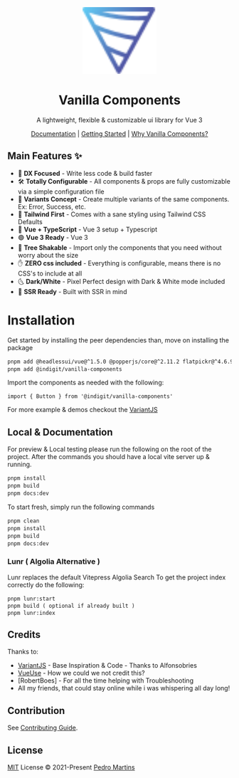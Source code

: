 <p align="center">
<img src="/packages/documentation/src/public/symbol-gradient.svg" height="150">
</p>


<h1 align="center">
Vanilla Components
</h1>

<p align="center">
A lightweight, flexible & customizable ui library for Vue 3
<p>
  
<p align="center">
  <a href="https://vanilla-components.com">Documentation</a> | <a href="https://vanilla-components.com/guide/quick-start.html">Getting Started</a> | <a href="https://vanilla-components.com/guide/introduction.html">Why Vanilla Components?</a>
</p>

## Main Features ✨

- 🧪 **DX Focused** - Write less code & build faster
- 🛠 **Totally Configurable** - All components & props are fully customizable via a simple configuration file
- 🚦 **Variants Concept** - Create multiple variants of the same components. Ex: Error, Success, etc.
- 🍃 **Tailwind First** - Comes with a sane styling using Tailwind CSS Defaults
- 🦾 **Vue + TypeScript** - Vue 3 setup + Typescript
- 🟢 **Vue 3 Ready** - Vue 3
- 🌳 **Tree Shakable** - Import only the components that you need without worry about the size
- ✋ **ZERO css included** - Everything is configurable, means there is no CSS's to include at all
- 🌜 **Dark/White** - Pixel Perfect design with Dark & White mode included
- 🔌 **SSR Ready** - Built with SSR in mind

# Installation

Get started by installing the peer dependencies than, move on installing the package

```bash
pnpm add @headlessui/vue@^1.5.0 @popperjs/core@^2.11.2 flatpickr@^4.6.9 libphonenumber-js@^1.9.49 
pnpm add @indigit/vanilla-components
```

Import the components as needed with the following:

```vue
import { Button } from '@indigit/vanilla-components'
```

For more example & demos checkout the [VariantJS](https://github.com/variantjs/vue)

## Local & Documentation

For preview & Local testing please run the following on the root of the project.
After the commands you should have a local vite server up & running.

```bash
pnpm install
pnpm build
pnpm docs:dev
```

To start fresh, simply run the following commands

```bash
pnpm clean
pnpm install
pnpm build
pnpm docs:dev
```

### Lunr ( Algolia Alternative )

Lunr replaces the default Vitepress Algolia Search
To get the project index correctly do the following:

```
pnpm lunr:start
pnpm build ( optional if already built )
pnpm lunr:index
```

## Credits

Thanks to: 
- [VariantJS](https://github.com/variantjs/vue) - Base Inspiration & Code - Thanks to Alfonsobries
- [VueUse](https://github.com/vueuse/vueuse) - How we could we not credit this?
- [RobertBoes] - For all the time helping with Troubleshooting
- All my friends, that could stay online while i was whispering all day long! 

## Contribution

See [Contributing Guide](./CONTRIBUTING.md).

## License

[MIT](./LICENSE) License © 2021-Present [Pedro Martins](https://github.com/nikuscs)

